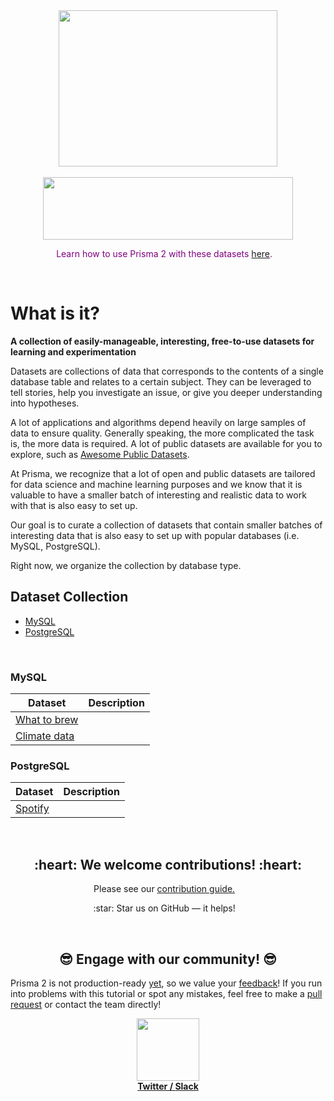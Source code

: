 <div align="center">
	<img width="350" height="250" src="https://i.imgur.com/PUTL6O6.png">
	<br><br>
</div>
<div align="center">
    <img width="400" height="100" src="https://i.imgur.com/26LS52P.png">
	<br>		
</div>
<p align="center" style="color:purple">
	Learn how to use Prisma 2 with these datasets <a href="prisma.md">here</a>.&nbsp;&nbsp;&nbsp;
</p><br>


# What is it?  

**A collection of easily-manageable, interesting, free-to-use datasets for learning and experimentation**

Datasets are collections of data that corresponds to the contents of a single database table and relates to a certain subject.  They can be leveraged to tell stories, help you investigate an issue, or give you deeper understanding into hypotheses.   

A lot of applications and algorithms depend heavily on large samples of data to ensure quality.  Generally speaking, the more complicated the task is, the more data is required. A lot of public datasets are available for you to explore, such as [Awesome Public Datasets](https://github.com/awesomedata/awesome-public-datasets).

At Prisma, we recognize that a lot of open and public datasets are tailored for data science and machine learning purposes and we know that it is valuable to have a smaller batch of interesting and realistic data to work with that is also easy to set up. 

Our goal is to curate a collection of datasets that contain smaller batches of interesting data that is also easy to set up with popular databases (i.e. MySQL, PostgreSQL). 

Right now, we organize the collection by database type. 

## Dataset Collection

- [MySQL](#MySQL)
- [PostgreSQL](#PostgreSQL)

<br>

### MySQL

| Dataset                                                                                       |  Description       |
|-----------------------------------------------------------------------------------------------|--------------------|
|[What to brew](https://github.com/infoverload/datasets/tree/master/datasets/mysql/what-to-brew)|                    |
|[Climate data](https://github.com/infoverload/datasets/tree/master/datasets/mysql/climate)     |                    |

### PostgreSQL

| Dataset                                                                                       |  Description       |
|-----------------------------------------------------------------------------------------------|--------------------|
|[Spotify](https://github.com/infoverload/datasets/tree/master/datasets/postgresql/spotify)     |                    |

<br>

<h2 align="center"> :heart: We welcome contributions! :heart: </h2>

<p align="center">
	Please see our <a href="contributing.md">contribution guide.</a>&nbsp;&nbsp;&nbsp;
</p>
<p align="center">
	:star: Star us on GitHub — it helps!&nbsp;&nbsp;&nbsp;
</p><br>



<h2 align="center"> 😎  Engage with our community!  😎 </h2>

<p>

Prisma 2 is not production-ready [yet](https://github.com/prisma/prisma2/blob/master/docs/limitations.md), so we value your [feedback](https://github.com/prisma/prisma2/blob/master/docs/prisma2-feedback.md)! If you run into problems with this tutorial or spot any mistakes, feel free to make a [pull request](https://github.com/infoverload/datasets/pulls) or contact the team directly!

</p>

<div align="center">
  <img width="100" height="100" src="https://media.giphy.com/media/ja0GIbM7tPVQws8xJK/giphy.gif"><br>
  <strong><a href="https://twitter.com/prisma">Twitter / </a></strong>
  <strong><a href="https://slack.prisma.io">Slack</a></strong>
</div>

